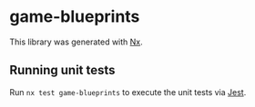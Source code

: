 # game-blueprints

This library was generated with [Nx](https://nx.dev).

## Running unit tests

Run `nx test game-blueprints` to execute the unit tests via [Jest](https://jestjs.io).

